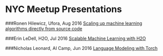 # NYC Meetup Presentations

###Ronen Hilewicz, Ufora, Aug 2016
[Scaling up machine learning algorithms directly from source code](https://docs.google.com/a/stern.nyu.edu/presentation/d/1x4kZuDX2GbPB5EpPS1FpX_r64Vz2WHdxdQDovi6TOY4/edit?usp=sharing)

###Erin LeDell, H2O, Jul 2016
[Scalable Machine Learning with H2O](https://github.com/h2oai/h2o-meetups/blob/master/2016_07_18_WiMLDS_NYC_Scalable_ML/scalable_ml_with_h2o_wimlds_nyc_meetup_july2016.pdf)


###Nicholas Leonard, AI Camp, Jun 2016
[Language Modeling with Torch](https://github.com/nicholas-leonard/slides/blob/master/LanguageModeling.pdf)
